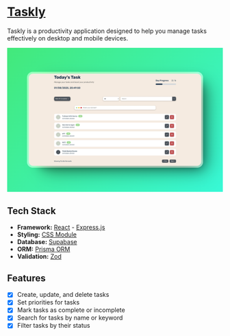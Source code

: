 # [Taskly](https://taskly-ui.vercel.app)

Taskly is a productivity application designed to help you manage tasks effectively on desktop and mobile devices.

[![Taskly](./UI/public/screenshot.png)](https://taskly-ui.vercel.app)

## Tech Stack

- **Framework:** [React](https://react.dev/) - [Express.js](https://expressjs.com/)
- **Styling:** [CSS Module](#)
- **Database:** [Supabase](https://supabase.com/)
- **ORM:** [Prisma ORM](https://www.prisma.io/orm)
- **Validation:** [Zod](https://zod.dev)

## Features

- [x] Create, update, and delete tasks
- [x] Set priorities for tasks
- [x] Mark tasks as complete or incomplete
- [x] Search for tasks by name or keyword
- [x] Filter tasks by their status